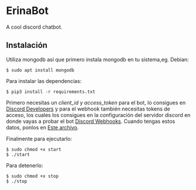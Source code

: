 # ErinaBot

A cool discord chatbot.

## Instalación
Utiliza mongodb así que primero instala mongodb en tu sistema,eg. Debian:

    $ sudo apt install mongodb
Para instalar las dependencias:

    $ pip3 install -r requirements.txt

Primero necesitas un *client_id* y *access_token* para el bot, lo consigues en [Discord Developers](https://discordapp.com/developers/applications/) y para el webhook también necesitas tokens de acceso, los cuales los consigues en la configuración del servidor discord en donde vayas a probar el bot [Discord Webhooks](https://support.discordapp.com/hc/es/articles/228383668-Usando-Webhooks). Cuando tengas estos datos, ponlos en [Este archivo](https://github.com/Root404EngineeringTeam/ProyectosParaPasarLaCuarentena/blob/master/ErinaBot/ErinaBot/__init__.py#L5).

Finalmente para ejecutarlo:

    $ sudo chmod +x start
    $ ./start
Para detenerlo:

    $ sudo chmod +x stop
    $ ./stop
